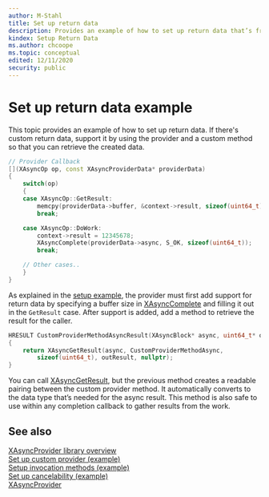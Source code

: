 ```yaml
---
author: M-Stahl
title: Set up return data
description: Provides an example of how to set up return data that’s from a custom provider.
kindex: Setup Return Data
ms.author: chcoope
ms.topic: conceptual
edited: 12/11/2020
security: public
---
```


# Set up return data example

This topic provides an example of how to set up return data. If there's custom return data, support it by 
using the provider and a custom method so that you can retrieve the created data.

```c++
// Provider Callback
[](XAsyncOp op, const XAsyncProviderData* providerData)
{
    switch(op)
    {
    case XAsyncOp::GetResult:
        memcpy(providerData->buffer, &context->result, sizeof(uint64_t));
        break;

    case XAsyncOp::DoWork:
        context->result = 12345678;
        XAsyncComplete(providerData->async, S_OK, sizeof(uint64_t));
        break;

    // Other cases..
    }
}
```

As explained in the [setup example](async-library-xasyncprovider-example-setup-custom-provider.md), the provider must first 
add support for return data by specifying a buffer
size in [XAsyncComplete](../../../reference/system/xasyncprovider/functions/xasynccomplete.md) and filling it out in the
`GetResult` case. After support is added, add a method to
retrieve the result for the caller.

```c++
HRESULT CustomProviderMethodAsyncResult(XAsyncBlock* async, uint64_t* outResult)
{
    return XAsyncGetResult(async, CustomProviderMethodAsync,
        sizeof(uint64_t), outResult, nullptr);
}
```

You can call [XAsyncGetResult](../../../reference/system/xasyncprovider/functions/xasyncgetresult.md), but the previous method creates a 
readable pairing between the custom provider
method. It automatically converts to the data type that’s needed for
the async result. This method is also safe to use within any completion
callback to gather results from the work.

## See also

[XAsyncProvider library overview](async-library-xasyncprovider.md)  
[Set up custom provider (example)](async-library-xasyncprovider-example-setup-custom-provider.md)  
[Setup invocation methods (example)](async-library-xasyncprovider-example-setup-invocation-methods.md)  
[Set up cancelability (example)](async-library-xasyncprovider-example-setup-cancelability.md)  
[XAsyncProvider](../../../reference/system/xasyncprovider/xasyncprovider_members.md)  